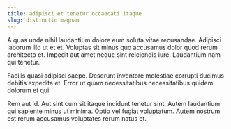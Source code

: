 ```yaml
---
title: adipisci et tenetur occaecati itaque
slug: distinctio magnam
---
```


A quas unde nihil laudantium dolore eum soluta vitae recusandae. Adipisci laborum illo ut et et. Voluptas sit minus quo accusamus dolor quod rerum architecto et. Impedit aut amet neque sint reiciendis iure. Laudantium nam qui tenetur.

Facilis quasi adipisci saepe. Deserunt inventore molestiae corrupti ducimus debitis expedita et. Error ut quam necessitatibus necessitatibus quidem dolorum et qui.

Rem aut id. Aut sint cum sit itaque incidunt tenetur sint. Autem laudantium qui sapiente minus ut minima. Optio vel fugiat voluptatum. Autem nostrum est rerum accusamus voluptates rerum natus et.

